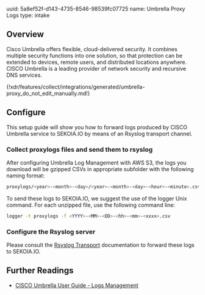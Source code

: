 uuid: 5a8ef52f-d143-4735-8546-98539fc07725
name: Umbrella Proxy Logs
type: intake

## Overview
Cisco Umbrella offers flexible, cloud-delivered security. It combines multiple security functions into one solution, so that protection can be extended to devices, remote users, and distributed locations anywhere. CISCO Umbrella is a leading provider of network security and recursive DNS services.

{!xdr/features/collect/integrations/generated/umbrella-proxy_do_not_edit_manually.md!}

## Configure
This setup guide will show you how to forward logs produced by CISCO Umbrella service to SEKOIA.IO by means of an Rsyslog transport channel.

### Collect proxylogs files and send them to rsyslog
After configuring Umbrella Log Management with AWS S3, the logs you download will be gzipped CSVs in appropriate subfolder with the following naming format:

```bash
proxylogs/<year>-<month>-<day>/<year>-<month>-<day>-<hour>-<minute>.csv.gz
```

To send these logs to SEKOIA.IO, we suggest the use of the logger Unix command. For each unzipped file, use the following command line:

```bash
logger -t proxylogs -f <YYYY>-<MM>-<DD>-<hh>-<mm>-<xxxx>.csv
```

### Configure the Rsyslog server
Please consult the [Rsyslog Transport](../../../../data_collection/ingestion_methods/rsyslog/) documentation to forward these logs to SEKOIA.IO.

## Further Readings
- [CISCO Umbrella User Guide - Logs Management](https://docs.umbrella.com/deployment-umbrella/docs/log-management)
